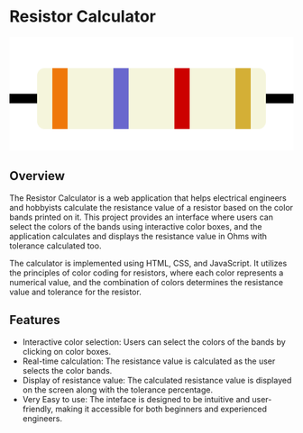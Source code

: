# Resistor Calculator

![Resistor Calculator](favicon.png)

## Overview

The Resistor Calculator is a web application that helps electrical engineers and hobbyists calculate the resistance value of a resistor based on the color bands printed on it. This project provides an interface where users can select the colors of the bands using interactive color boxes, and the application calculates and displays the resistance value in Ohms with tolerance calculated too.

The calculator is implemented using HTML, CSS, and JavaScript. It utilizes the principles of color coding for resistors, where each color represents a numerical value, and the combination of colors determines the resistance value and tolerance for the resistor.

## Features

- Interactive color selection: Users can select the colors of the bands by clicking on color boxes.
- Real-time calculation: The resistance value is calculated as the user selects the color bands.
- Display of resistance value: The calculated resistance value is displayed on the screen along with the tolerance percentage.
- Very Easy to use: The inteface is designed to be intuitive and user-friendly, making it accessible for both beginners and experienced engineers.
